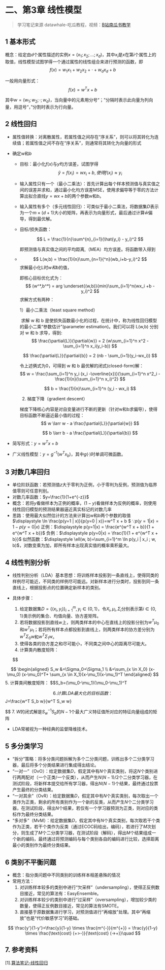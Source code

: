 # 二、第3章 线性模型

> 学习笔记来源 datawhale-吃瓜教程，视频：[B站南瓜书教学](https://www.bilibili.com/video/BV1Mh411e7VU/?p=2&vd_source=17fa4774c3617361fe8378798cb196a2)



## 1 基本形式

概念：给定由$d$个属性描述的实例$x=(x_1;x_2;\dots ;x_d)$，其中$x_i$是$x$在第$i$个属性上的取值，线性模型试图学得一个通过属性的线性组合来进行预测的函数，即
$$
  f(x)=w_1x_1+w_2x_2+\cdot+w_dx_d+b
$$

一般用向量形式：
$$
f(x)=w^Tx+b
$$

其中$w=(w_1;w_2;\cdot;w_d)$，当向量中的元素用分号“；”分隔时表示此向量为列向量，用逗号“，”分割时表示为行向量。

## 2 线性回归

- 属性值转换：对离散属性，若属性值之间存在“序关系”，则可以将其转化为连续值；若属性值之间不存在“序关系”，则通常将其转化为向量的形式

- 确定$w$和$b$
  - 目标：最小化$f(x)$与$y$均方误差，试图学得
  $$
  \hat{y} = f(x_i) = wx_i + b, 使得f(x_i) \approx y_i
  $$
  - 输入属性只有一个（最小二乘法）：首先计算出每个样本预测值与真实值之间的误差并求和，通过最小化均方误差MSE，使用求偏导等于零的方法计算出拟合直线$y=wx+b$的两个参数$w$和$b$。
  
  - 输入属性有多个（多元线性回归）：可类似于最小二乘法，将数据集$D$表示为一个$m\times (d+1)$大小的矩阵，再表示为向量形式，最后通过计算$\hat{w}$偏导，得到最优解。
  
  - 目标/损失函数：
  
    $$
    L = \frac{1}{n}\sum^{n}_{i=1}(\hat{y_i} - y_i)^2
    $$
  
    即预测值与真实值之间的平均距离,（MEA）均方误差。将函数带入得到
  - 
    $$
    L(w,b) = \frac{1}{n}\sum_{n=1}{^n}(wb_i+b-y_i)^2
    $$
     求解最小化L时$w和b$的值，
  
    即核心目标优化式为：
    $$
    (w^*,b^*) = arg  \underset{(w,b)}{min}\sum_{i=1}^n(wx_i +b -y_i)^2
    $$
    求解方式有两种：
  
    1）最小二乘法（least square method）
  
    ​		求解 w 和 b 是使损失函数最小化的过程，在统计中，称为线性回归模型的最小二乘“参数估计”(parameter estimation)。我们可以将 L(w,b) 分别对 w 和 b 求导，得到:
    $$
    \frac{\partial{L}}{\partial{w}} = 2 (w\sum_{i=1}^n x^2 - \sum_{i=1}^n x_i(y_i-b))
    $$
  
    $$
    \frac{\partial{L}}{\partial{b}} = 2 (nb - \sum_{i=1}(y_i-wx_i))
    $$
  
    令上述俩式为0，可得到 w 和 b 最优解的闭式(closed-form)解：
    $$
    w = \frac{\sum_{i=1}^n y_i (x_i -\overline{x})}{\sum_{i=1}^n x^2_i - \frac{1}{n}(\sum_{i=1}^n x_i)^2}
    $$
  
    $$
     b = \frac{1}{n}\sum_{i=1}^n (y_i - wx_i)
    $$
  
    2) 梯度下降（gradient descent）
  
    梯度下降核心内容是对自变量进行不断的更新（针对w和b求偏导），使得目标函数不断逼近最小值的过程：
    $$
    w \larr w - a \frac{\partial{L}}{\partial{w}}
    $$
  
    $$
    b \larr b - a \frac{\partial{L}}{\partial{b}}
    $$
  
    
  
- 简写形式：$y=w^Tx+b$

- 广义线性模型：$y=g^{-1}(w^Tx_b)$，其中$g(\cdot)$时单调可微函数。

  

## 3 对数几率回归

- 单位阶跃函数：若预测值$z$大于零判为正例，小于零判为反例，预测值为临界值零则可任意判别。
- 对数几率函数：$y=\frac{1}{1+e^{-z}}$
- 概念：若将$y$看做样本为正例的概率，$(1-y)$看做样本为反例的概率，则使用线性回归模型的预测结果器逼近真实标记的对数几率
- 思路：使用最大似然估计的方法来计算出$w$和$b$两个参数的取值
  $\displaystyle \ln \frac{p(y=1 | x)}{p(y=0 | x)}=w^T x + b $
  $\because p(y=1|x)=1-p(y=0|x)$
  正例：$\displaystyle p(y=1|x) = \frac{e^{w^T x + b}}{1 + e^{w^T x + b}}$
  负例：$\displaystyle p(y=0|x) = \frac{1}{1 + e^{w^T x + b}}$
  似然函数：$\displaystyle \ell(w, b)=\sum_{i=1}^m \ln p(y_i | x_i ; w, b)$，对数变乘为加，即所有样本出现真实值的概率乘积最大。

## 4 线性判别分析

- 线性判别分析（LDA）基本思想：将训练样本投影到一条直线上，使得同类的样例尽可能近，不同类的样例尽可能远。对新样本进行分类时，投影到同一条直线上，根据投影点的位置确定新样本的类别。
- 具体步骤：

  1. 给定数据集$D=\{(x_i,y_i)\}_{i=1}^m, y_i \in \{0,1\}$，令$X_i,\mu_i, \Sigma_i$分别表示第$i \in \{0,1\}$类示例的集合、均值向量、协方差矩阵。
  2. 若将数据投影到直线$w$上，则两类样本的中心在直线上的投影分别为$w^T \mu_0$和$w^T \mu_1$；若将所有样本点都投影到直线上，则两类样本的协方差分别为$w^T \Sigma_0 w$和$w^T \Sigma_1 w$。
  3. 使得各类的协方差之和尽可能小，不同类之间中心的距离尽可能大。
  4. 计算类内散度矩阵：

  $$



$$
\begin{aligned} S_w &=\Sigma_0+\Sigma_1 \\
&=\sum_{x \in X_0} (x-\mu_0) (x-\mu_0)^T+ \sum_{x \in X_1}(x-\mu_1)(x-\mu_1)^T \end{aligned}
$$
5. 计算类间散度矩阵：
    $$S_b=(\mu_0-\mu_1)(\mu_0-\mu_1)^T

$$
6. 计算LDA最大化的目标函数：
$$
   J=\frac{w^T S_b w}{w^T S_w w}

$$
7. $W$的闭式解是$S_w^{-1}S_b$的$N-1$个最大广义特征值所对应的特征向量组成的矩阵

- LDA常被视为一种经典的监督降维技术。

## 5 多分类学习

- “拆分”策略：将多分类问题拆解为多个二分类问题，训练出多个二分类学习器，最后将多个分类结果进行集成得出结论。
- “一对一”（OvO）：给定数据集$D$，假定其中有$N$个真实类别，将这$N$个类别进行两两配对（一个正类/一个反类），从而产生$N(N-1)/2$个二分类学习器，在测试阶段，将新样本提交给所有学习器，得出$N(N-1)$个结果，最终通过投票产生最终的分类结果。
- “一对其余”（OvR）：给定数据集$D$，假定其中有$N$个真实类别，每次取出一个类作为正类，剩余的所有类别作为一个新的反类，从而产生$N$个二分类学习器，在测试阶段，得出$N$个结果，若仅有一个学习器预测为正类，则对应的类标作为最终分类结果。
- “多对多”（MvM）：给定数据集$D$，假定其中有$N$个真实类别，每次取若干个类作为正类，若干个类作为反类（通过ECOC码给出，编码），若进行了$M$次划分，则生成了$M$个二分类学习器，在测试阶段（解码），得出$M$个结果组成一个新的编码，最终通过将预测编码与每个类别各自的编码进行比较，选择距离最小的类别作为最终分类结果。

## 6 类别不平衡问题

- 概念：指分类问题中不同类别的训练样本相差悬殊的情况
- 常用方法：
  1. 对训练样本较多的类别中进行“欠采样”（undersampling），使得正反例数目接近，常见的算法有：EasyEnsemble。
  2. 对训练样本较少的类别中进行“过采样”（oversampling），增加较少类的数量，使得正反例数目接近，常见的算法有SMOTE。
  3. 直接基于原数据集进行学习，对预测值进行“再缩放”处理。其中“再缩放”也是“代价敏感学习”的基础。

$$
\frac{y'}{1-y'}=\frac{y}{1-y} \times \frac{m^{-}}{m^{+}} = \frac{y}{1-y} \times \frac{\text{cost} (+>-)}{\text{cost} (->+)}\quad
$$



## 7. 参考资料

[1].[算法笔记-线性回归](https://www.cnblogs.com/geo-will/p/10468253.html)